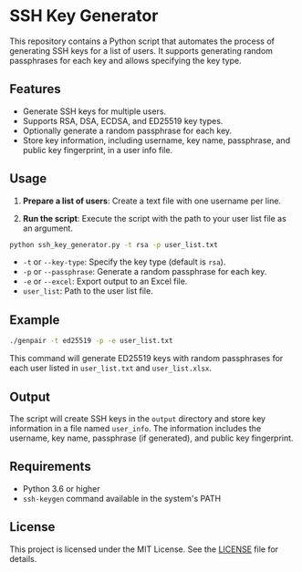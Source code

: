 # SSH Key Generator

This repository contains a Python script that automates the process of generating SSH keys for a list of users. It supports generating random passphrases for each key and allows specifying the key type.

## Features

- Generate SSH keys for multiple users.
- Supports RSA, DSA, ECDSA, and ED25519 key types.
- Optionally generate a random passphrase for each key.
- Store key information, including username, key name, passphrase, and public key fingerprint, in a user info file.

## Usage

1. **Prepare a list of users**: Create a text file with one username per line.

2. **Run the script**: Execute the script with the path to your user list file as an argument.

```bash
python ssh_key_generator.py -t rsa -p user_list.txt
```

- `-t` or `--key-type`: Specify the key type (default is `rsa`).
- `-p` or `--passphrase`: Generate a random passphrase for each key.
- `-e` or `--excel`: Export output to an Excel file.
- `user_list`: Path to the user list file.

## Example

```bash
./genpair -t ed25519 -p -e user_list.txt
```

This command will generate ED25519 keys with random passphrases for each
user listed in `user_list.txt` and `user_list.xlsx`.

## Output

The script will create SSH keys in the `output` directory and store key information in a file named `user_info`. The information includes the username, key name, passphrase (if generated), and public key fingerprint.

## Requirements

- Python 3.6 or higher
- `ssh-keygen` command available in the system's PATH

## License

This project is licensed under the MIT License. See the [LICENSE](LICENSE) file for details.
